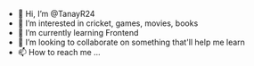 - 👋 Hi, I’m @TanayR24
- 👀 I’m interested in cricket, games, movies, books
- 🌱 I’m currently learning Frontend
- 💞️ I’m looking to collaborate on something that'll help me learn
- 📫 How to reach me ...

<!---
TanayR24/TanayR24 is a ✨ special ✨ repository because its `README.md` (this file) appears on your GitHub profile.
You can click the Preview link to take a look at your changes.
--->
